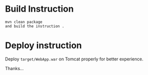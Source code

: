 

# Build Instruction


```
mvn clean package
and build the instruction .
```

# Deploy instruction

Deploy ```target/WebApp.war``` on Tomcat properly for better experience.

Thanks...

